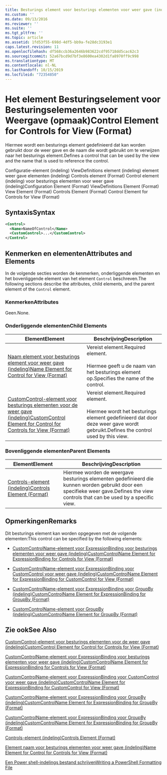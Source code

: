 ```yaml
---
title: Besturings element voor besturings elementen voor weer gave (indeling) | Microsoft Docs
ms.custom: ''
ms.date: 09/13/2016
ms.reviewer: ''
ms.suite: ''
ms.tgt_pltfrm: ''
ms.topic: article
ms.assetid: 1fd53f55-698d-4df5-bb9a-fe28dc3193e1
caps.latest.revision: 11
ms.openlocfilehash: df568ccb36a2646b983622cdf95718dd5cac62c3
ms.sourcegitcommit: 52a67bcd9d7bf3e8600ea4302d1fa8970ff9c998
ms.translationtype: MT
ms.contentlocale: nl-NL
ms.lasthandoff: 10/15/2019
ms.locfileid: "72354850"
---
```

# <a name="control-element-for-controls-for-view--format"></a><span data-ttu-id="fd9ff-102">Het element Besturingselement voor Besturingselementen voor Weergave (opmaak)</span><span class="sxs-lookup"><span data-stu-id="fd9ff-102">Control Element for Controls for View  (Format)</span></span>

<span data-ttu-id="fd9ff-103">Hiermee wordt een besturings element gedefinieerd dat kan worden gebruikt door de weer gave en de naam die wordt gebruikt om te verwijzen naar het besturings element.</span><span class="sxs-lookup"><span data-stu-id="fd9ff-103">Defines a control that can be used by the view and the name that is used to reference the control.</span></span>

<span data-ttu-id="fd9ff-104">Configuratie-element (indeling) ViewDefinitions element (indeling) element weer gave elementen (indeling) Controls element (Format) Control element (indeling) voor besturings elementen voor weer gave (indeling)</span><span class="sxs-lookup"><span data-stu-id="fd9ff-104">Configuration Element (Format) ViewDefinitions Element (Format) View Element (Format) Controls Element (Format) Control Element for Controls for View (Format)</span></span>

## <a name="syntax"></a><span data-ttu-id="fd9ff-105">Syntaxis</span><span class="sxs-lookup"><span data-stu-id="fd9ff-105">Syntax</span></span>

```xml
<Control>
  <Name>NameOfControl</Name>
  <CustomControl>...</CustomControl>
</Control>
```

## <a name="attributes-and-elements"></a><span data-ttu-id="fd9ff-106">Kenmerken en elementen</span><span class="sxs-lookup"><span data-stu-id="fd9ff-106">Attributes and Elements</span></span>

<span data-ttu-id="fd9ff-107">In de volgende secties worden de kenmerken, onderliggende elementen en het bovenliggende element van het element `Control` beschreven.</span><span class="sxs-lookup"><span data-stu-id="fd9ff-107">The following sections describe the attributes, child elements, and the parent element of the `Control` element.</span></span>

### <a name="attributes"></a><span data-ttu-id="fd9ff-108">Kenmerken</span><span class="sxs-lookup"><span data-stu-id="fd9ff-108">Attributes</span></span>

<span data-ttu-id="fd9ff-109">Geen.</span><span class="sxs-lookup"><span data-stu-id="fd9ff-109">None.</span></span>

### <a name="child-elements"></a><span data-ttu-id="fd9ff-110">Onderliggende elementen</span><span class="sxs-lookup"><span data-stu-id="fd9ff-110">Child Elements</span></span>

|<span data-ttu-id="fd9ff-111">Element</span><span class="sxs-lookup"><span data-stu-id="fd9ff-111">Element</span></span>|<span data-ttu-id="fd9ff-112">Beschrijving</span><span class="sxs-lookup"><span data-stu-id="fd9ff-112">Description</span></span>|
|-------------|-----------------|
|[<span data-ttu-id="fd9ff-113">Naam element voor besturings element voor weer gave (indeling)</span><span class="sxs-lookup"><span data-stu-id="fd9ff-113">Name Element for Control for View (Format)</span></span>](./name-element-for-control-for-controls-for-view-format.md)|<span data-ttu-id="fd9ff-114">Vereist element.</span><span class="sxs-lookup"><span data-stu-id="fd9ff-114">Required element.</span></span><br /><br /> <span data-ttu-id="fd9ff-115">Hiermee geeft u de naam van het besturings element op.</span><span class="sxs-lookup"><span data-stu-id="fd9ff-115">Specifies the name of the control.</span></span>|
|[<span data-ttu-id="fd9ff-116">CustomControl-element voor besturings elementen voor de weer gave (indeling)</span><span class="sxs-lookup"><span data-stu-id="fd9ff-116">CustomControl Element for Control for Controls for View (Format)</span></span>](./customcontrol-element-for-control-for-controls-for-view-format.md)|<span data-ttu-id="fd9ff-117">Vereist element.</span><span class="sxs-lookup"><span data-stu-id="fd9ff-117">Required element.</span></span><br /><br /> <span data-ttu-id="fd9ff-118">Hiermee wordt het besturings element gedefinieerd dat door deze weer gave wordt gebruikt.</span><span class="sxs-lookup"><span data-stu-id="fd9ff-118">Defines the control used by this view.</span></span>|

### <a name="parent-elements"></a><span data-ttu-id="fd9ff-119">Bovenliggende elementen</span><span class="sxs-lookup"><span data-stu-id="fd9ff-119">Parent Elements</span></span>

|<span data-ttu-id="fd9ff-120">Element</span><span class="sxs-lookup"><span data-stu-id="fd9ff-120">Element</span></span>|<span data-ttu-id="fd9ff-121">Beschrijving</span><span class="sxs-lookup"><span data-stu-id="fd9ff-121">Description</span></span>|
|-------------|-----------------|
|[<span data-ttu-id="fd9ff-122">Controls-element (indeling)</span><span class="sxs-lookup"><span data-stu-id="fd9ff-122">Controls Element (Format)</span></span>](./controls-element-for-view-format.md)|<span data-ttu-id="fd9ff-123">Hiermee worden de weergave besturings elementen gedefinieerd die kunnen worden gebruikt door een specifieke weer gave.</span><span class="sxs-lookup"><span data-stu-id="fd9ff-123">Defines the view controls that can be used by a specific view.</span></span>|

## <a name="remarks"></a><span data-ttu-id="fd9ff-124">Opmerkingen</span><span class="sxs-lookup"><span data-stu-id="fd9ff-124">Remarks</span></span>

<span data-ttu-id="fd9ff-125">Dit besturings element kan worden opgegeven met de volgende elementen:</span><span class="sxs-lookup"><span data-stu-id="fd9ff-125">This control can be specified by the following elements:</span></span>

- [<span data-ttu-id="fd9ff-126">CustomControlName-element voor ExpressionBinding voor besturings elementen voor weer gave (indeling)</span><span class="sxs-lookup"><span data-stu-id="fd9ff-126">CustomControlName Element for ExpressionBinding for Controls for View (Format)</span></span>](./customcontrolname-element-for-expressionbinding-for-controls-for-view-format.md)

- [<span data-ttu-id="fd9ff-127">CustomControlName-element voor ExpressionBinding voor CustomControl voor weer gave (indeling)</span><span class="sxs-lookup"><span data-stu-id="fd9ff-127">CustomControlName Element for ExpressionBinding for CustomControl for View (Format)</span></span>](./customcontrolname-element-for-expressionbinding-for-customcontrol-for-view-format.md)

- [<span data-ttu-id="fd9ff-128">CustomControlName-element voor ExpressionBinding voor GroupBy (indeling)</span><span class="sxs-lookup"><span data-stu-id="fd9ff-128">CustomControlName Element for ExpressionBinding for GroupBy (Format)</span></span>](./customcontrolname-element-for-expressionbinding-for-groupby-format.md)

- [<span data-ttu-id="fd9ff-129">CustomControlName-element voor GroupBy (indeling)</span><span class="sxs-lookup"><span data-stu-id="fd9ff-129">CustomControlName Element for GroupBy (Format)</span></span>](./customcontrolname-element-for-groupby-format.md)

## <a name="see-also"></a><span data-ttu-id="fd9ff-130">Zie ook</span><span class="sxs-lookup"><span data-stu-id="fd9ff-130">See Also</span></span>

[<span data-ttu-id="fd9ff-131">CustomControl-element voor besturings elementen voor de weer gave (indeling)</span><span class="sxs-lookup"><span data-stu-id="fd9ff-131">CustomControl Element for Control for Controls for View (Format)</span></span>](./customcontrol-element-for-control-for-controls-for-view-format.md)

[<span data-ttu-id="fd9ff-132">CustomControlName-element voor ExpressionBinding voor besturings elementen voor weer gave (indeling)</span><span class="sxs-lookup"><span data-stu-id="fd9ff-132">CustomControlName Element for ExpressionBinding for Controls for View (Format)</span></span>](./customcontrolname-element-for-expressionbinding-for-controls-for-view-format.md)

[<span data-ttu-id="fd9ff-133">CustomControlName-element voor ExpressionBinding voor CustomControl voor weer gave (indeling)</span><span class="sxs-lookup"><span data-stu-id="fd9ff-133">CustomControlName Element for ExpressionBinding for CustomControl for View (Format)</span></span>](./customcontrolname-element-for-expressionbinding-for-customcontrol-for-view-format.md)

[<span data-ttu-id="fd9ff-134">CustomControlName-element voor ExpressionBinding voor GroupBy (indeling)</span><span class="sxs-lookup"><span data-stu-id="fd9ff-134">CustomControlName Element for ExpressionBinding for GroupBy (Format)</span></span>](./customcontrolname-element-for-expressionbinding-for-groupby-format.md)

[<span data-ttu-id="fd9ff-135">CustomControlName-element voor ExpressionBinding voor GroupBy (indeling)</span><span class="sxs-lookup"><span data-stu-id="fd9ff-135">CustomControlName Element for ExpressionBinding for GroupBy (Format)</span></span>](./customcontrolname-element-for-expressionbinding-for-groupby-format.md)

[<span data-ttu-id="fd9ff-136">Controls-element (indeling)</span><span class="sxs-lookup"><span data-stu-id="fd9ff-136">Controls Element (Format)</span></span>](./controls-element-for-view-format.md)

[<span data-ttu-id="fd9ff-137">Element naam voor besturings elementen voor weer gave (indeling)</span><span class="sxs-lookup"><span data-stu-id="fd9ff-137">Name Element for Control for Controls for View (Format)</span></span>](./name-element-for-control-for-controls-for-view-format.md)

[<span data-ttu-id="fd9ff-138">Een Power shell-indelings bestand schrijven</span><span class="sxs-lookup"><span data-stu-id="fd9ff-138">Writing a PowerShell Formatting File</span></span>](./writing-a-powershell-formatting-file.md)
